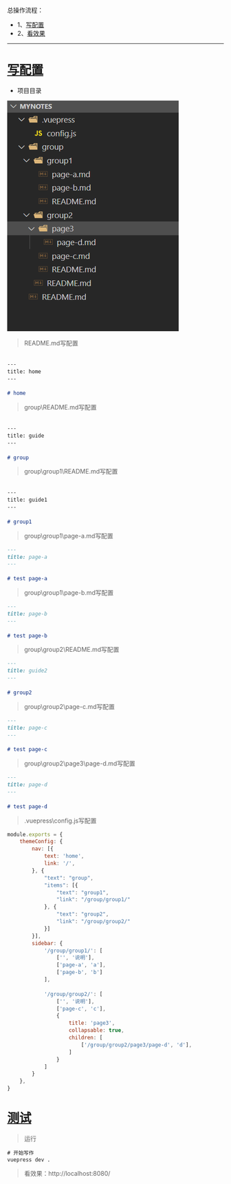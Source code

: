 总操作流程：
- 1、[写配置](#VuePress-01)
- 2、[看效果](#VuePress-02)

***

# <a name="VuePress-01" href="#" >写配置</a>

- 项目目录

![](image/4-1.png)

> README.md写配置

```md

---
title: home
---

# home
```

> group\README.md写配置

```md

---
title: guide
---

# group
```

> group\group1\README.md写配置

```md

---
title: guide1
---

# group1
```

> group\group1\page-a.md写配置

```md
---
title: page-a
---

# test page-a
```

> group\group1\page-b.md写配置

```md
---
title: page-b
---

# test page-b

```

> group\group2\README.md写配置

```md
---
title: guide2
---

# group2
```

> group\group2\page-c.md写配置

```md
---
title: page-c
---

# test page-c
```

> group\group2\page3\page-d.md写配置

```md
---
title: page-d
---

# test page-d
```

> .vuepress\config.js写配置

```js
module.exports = {
    themeConfig: {
        nav: [{
            text: 'home',
            link: '/',
        }, {
            "text": "group",
            "items": [{
                "text": "group1",
                "link": "/group/group1/"
            }, {
                "text": "group2",
                "link": "/group/group2/"
            }]
        }],
        sidebar: {
            '/group/group1/': [
                ['', '说明'],
                ['page-a', 'a'],
                ['page-b', 'b']
            ],

            '/group/group2/': [
                ['', '说明'],
                ['page-c', 'c'],
                {
                    title: 'page3',
                    collapsable: true,
                    children: [
                        ['/group/group2/page3/page-d', 'd'],
                    ]
                }
            ]
        }
    },
}
```


# <a name="VuePress-02" href="#" >测试</a>

> 运行

```shell
# 开始写作
vuepress dev .
```

> 看效果：http://localhost:8080/